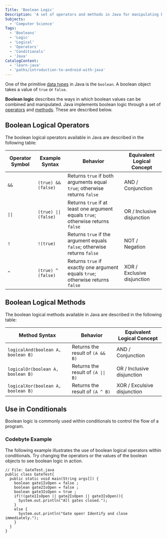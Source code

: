 ```yaml
---
Title: 'Boolean Logic'
Description: 'A set of operators and methods in Java for manipulating booleans.'
Subjects:
  - 'Computer Science'
Tags:
  - 'Booleans'
  - 'Logic'
  - 'Logical'
  - 'Operators'
  - 'Conditionals'
  - 'Java'
CatalogContent:
  - 'learn-java'
  - 'paths/introduction-to-android-with-java'
---
```


One of the primitive [data types](https://www.codecademy.com/resources/docs/java/data-types) in Java is the `boolean`. A boolean object takes a value of `true` or `false`.

**Boolean logic** describes the ways in which boolean values can be combined and manipulated. Java implements boolean logic through a set of [operators](https://www.codecademy.com/resources/docs/java/operators) and [methods](https://www.codecademy.com/resources/docs/java/methods). These are described below.

## Boolean Logical Operators

The boolean logical operators available in Java are described in the following table:

| Operator Symbol | Example Syntax | Behavior | Equivalent Logical Concept |
|-|-|-|-|
| `&&` | `(true) && (false)` | Returns `true` if both arguments equal `true`; otherwise returns `false` | AND / Conjunction |
| `\|\|` | `(true) \|\| (false)` | Returns `true` if at least one argument equals `true`; otherwise returns `false` | OR / Inclusive disjunction |
| `!` | `!(true)` | Returns `true` if the argument equals `false`; otherwise returns `false` | NOT / Negation |
| `^` | `(true) ^ (false)` | Returns `true` if exactly one argument equals `true`; otherwise returns `false` | XOR / Exclusive disjunction |

## Boolean Logical Methods

The boolean logical methods available in Java are described in the following table:

| Method Syntax | Behavior | Equivalent Logical Concept |
|-|-|-|
| `logicalAnd(boolean A, boolean B)` | Returns the result of `(A && B)` | AND / Conjunction |
| `logicalOr(boolean A, boolean B)` | Returns the result of `(A \|\| B)` | OR / Inclusive disjunction |
| `logicalXor(boolean A, boolean B)` | Returns the result of `(A ^ B)` | XOR / Exculsive disjunction |

## Use in Conditionals

Boolean logic is commonly used within conditionals to control the flow of a program.

### Codebyte Example

The following example illustrates the use of boolean logical operators within conditionals. Try changing the operators or the values of the boolean objects to see boolean logic in action.

```codebyte/java
// File: GateTest.java
public class GateTest{
  public static void main(String args[]) {
    boolean gate1IsOpen = false ;
    boolean gate2IsOpen = false ;
    boolean gate3IsOpen = true ;
    if(!(gate1IsOpen || gate2IsOpen || gate3IsOpen)){
      System.out.println("All gates closed.");
    }
    else {
      System.out.println("Gate open! Identify and close immediately.");
    }
  }
}
```
